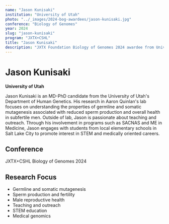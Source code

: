 ```yaml
---
name: "Jason Kunisaki"
institution: "University of Utah"
photo: "../_images/2024-bog-awardees/jason-kunisaki.jpg"
conference: "Biology of Genomes"
year: 2024
slug: "jason-kunisaki"
program: "JXTX+CSHL"
title: "Jason Kunisaki"
description: "JXTX Foundation Biology of Genomes 2024 awardee from University of Utah"
---
```


# Jason Kunisaki

**University of Utah**

Jason Kunisaki is an MD-PhD candidate from the University of Utah's Department of Human Genetics. His research in Aaron Quinlan's lab focuses on understanding the properties of germline and somatic mutagenesis associated with reduced sperm production and overall health in subfertile men. Outside of lab, Jason is passionate about teaching and outreach. Through his involvement in programs such as SACNAS and ME in Medicine, Jason engages with students from local elementary schools in Salt Lake City to promote interest in STEM and medically oriented careers.

## Conference
JXTX+CSHL Biology of Genomes 2024

## Research Focus
- Germline and somatic mutagenesis
- Sperm production and fertility
- Male reproductive health
- Teaching and outreach
- STEM education
- Medical genomics